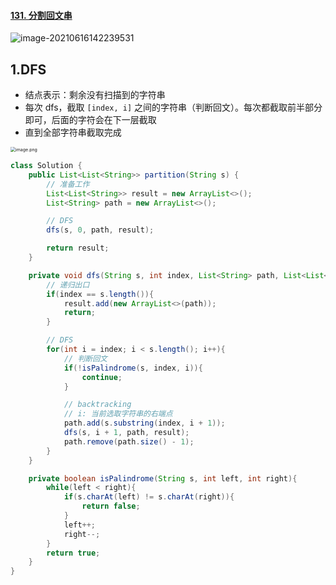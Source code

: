 #### [131. 分割回文串](https://leetcode-cn.com/problems/palindrome-partitioning/)

![image-20210616142239531](https://raw.githubusercontent.com/TWDH/Leetcode-From-Zero/pictures/img/image-20210616142239531.png)

## 1.DFS

- 结点表示：剩余没有扫描到的字符串
- 每次 dfs，截取 `[index, i]` 之间的字符串（判断回文）。每次都截取前半部分即可，后面的字符会在下一层截取
- 直到全部字符串截取完成

<img src="https://pic.leetcode-cn.com/298a80282ac3505fec3710abdc1e656c591cf7acaa3ba976151480729244b649-image.png" alt="image.png" style="zoom:50%;" />

```java
class Solution {
    public List<List<String>> partition(String s) {
        // 准备工作
        List<List<String>> result = new ArrayList<>();
        List<String> path = new ArrayList<>();

        // DFS
        dfs(s, 0, path, result);

        return result;
    }

    private void dfs(String s, int index, List<String> path, List<List<String>> result){
        // 递归出口
        if(index == s.length()){
            result.add(new ArrayList<>(path));
            return;
        }

        // DFS
        for(int i = index; i < s.length(); i++){
            // 判断回文
            if(!isPalindrome(s, index, i)){
                continue;
            }

            // backtracking
            // i: 当前选取字符串的右端点
            path.add(s.substring(index, i + 1));
            dfs(s, i + 1, path, result);
            path.remove(path.size() - 1);
        }
    }

    private boolean isPalindrome(String s, int left, int right){
        while(left < right){
            if(s.charAt(left) != s.charAt(right)){
                return false;
            }
            left++;
            right--;
        }
        return true;
    }
}
```

